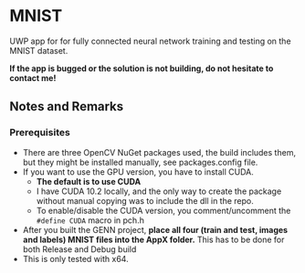 # MNIST
UWP app for for fully connected neural network training and testing on the MNIST dataset.

**If the app is bugged or the solution is not building, do not hesitate to contact me!**

## Notes and Remarks

### Prerequisites
 - There are three OpenCV NuGet packages used, the build includes them, but they might be installed manually, see packages.config file.
 - If you want to use the GPU version, you have to install CUDA.
   - **The default is to use CUDA**
   - I have CUDA 10.2 locally, and the only way to create the package without manual copying was to include the dll in the repo.
   - To enable/disable the CUDA version, you comment/uncomment the `#define CUDA` macro in pch.h
 - After you built the GENN project, **place all four (train and test, images and labels) MNIST files into the AppX folder.** This has to be done for both Release and Debug build
 - This is only tested with x64.

 
 
 
 
 
